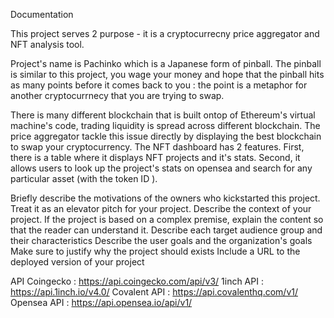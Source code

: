 Documentation


This project serves 2 purpose - it is a cryptocurrecny price aggregator and NFT analysis tool.

Project's name is Pachinko which is a Japanese form of pinball. The pinball is similar to this project,  you wage your money and hope that the pinball hits as many points before it comes back to you : the point is a metaphor for another cryptocurrnecy that you are trying to swap.

There is many different blockchain that is built ontop of Ethereum's virtual machine's code, trading liquidity is spread across different blockchain. The price aggregator tackle this issue directly by displaying the best blockchain to swap your cryptocurrency.
The NFT dashboard has 2 features. First, there is a table where it displays NFT projects and it's stats. Second, it allows users to look up the project's stats on opensea and search for any particular asset (with the token ID ).

Briefly describe the motivations of the owners who kickstarted this project. Treat it as an elevator pitch for your project. 
Describe the context of your project. If the project is based on a complex premise, explain the content so that the reader can understand it.
Describe each target audience group and their characteristics
Describe the user goals and the organization's goals
Make sure to justify why the project should exists 
Include a URL to the deployed version of your project 


API
Coingecko : https://api.coingecko.com/api/v3/
1inch API : https://api.1inch.io/v4.0/
Covalent API : https://api.covalenthq.com/v1/ 
Opensea API : https://api.opensea.io/api/v1/ 
